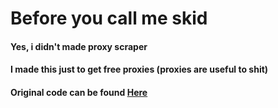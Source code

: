 # Before you call me skid

#### Yes, i didn't made proxy scraper

#### I made this just to get free proxies (proxies are useful to shit)

#### Original code can be found [Here](https://github.com/Rdimo/Hazard-Nuker/blob/5aee43ccad7eb3330064f3e3c7c1c43e4bd44fc4/util/plugins/common.py#L393)
